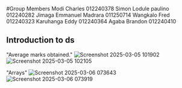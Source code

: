 #Group Members
Modi Charles 012240378
Simon Lodule paulino 012240282
Jimaga Emmanuel Madrara 011250714
Wangkalo Fred 012240323
Karuhanga Eddy 012240364
Agaba Brandon 012240410




## Introduction to ds
"Average marks obtained."
![Screenshot 2025-03-05 101902](https://github.com/user-attachments/assets/7d60e7d4-9202-46bb-b253-85996ec2f853)
![Screenshot 2025-03-05 102105](https://github.com/user-attachments/assets/3ba3b2af-2278-47bc-904f-de9363d9f7e9)

"Arrays"
![Screenshot 2025-03-06 073643](https://github.com/user-attachments/assets/89586304-8d46-40a2-92e1-deaea4625d4f)
![Screenshot 2025-03-06 073919](https://github.com/user-attachments/assets/c7b0d03f-2c63-435d-a1b3-d5ea10992759)

